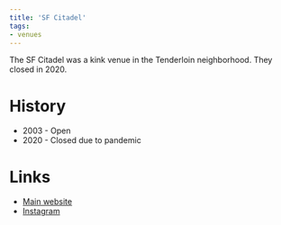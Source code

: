 ```yaml
---
title: 'SF Citadel'
tags:
- venues
---
```


The SF Citadel was a kink venue in the Tenderloin neighborhood. They closed in 2020.

# History
- 2003 - Open
- 2020 - Closed due to pandemic

# Links
- [Main website](https://www.sfcitadel.org)
- [Instagram](https://instagram.com/thesfcitadel/)
